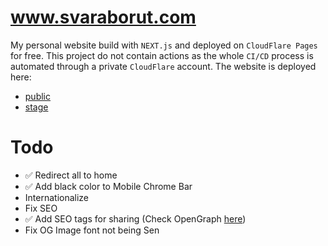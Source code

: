 
# www.svaraborut.com
My personal website build with `NEXT.js` and deployed on `CloudFlare Pages` for free. This project do not contain
actions as the whole `CI/CD` process is automated through a private `CloudFlare` account. The website is deployed
here:
- [public](https://www.svaraborut.com)
- [stage](https://svara-website.pages.dev)

# Todo
- ✅ Redirect all to home
- ✅ Add black color to Mobile Chrome Bar
- Internationalize
- Fix SEO
- ✅ Add SEO tags for sharing (Check OpenGraph [here](https://www.opengraph.xyz/))
- Fix OG Image font not being Sen
